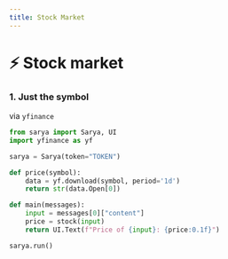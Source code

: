 ```yaml
---
title: Stock Market
---
```


# ⚡️ Stock market

### 1. Just the symbol
via `yfinance`

```py
from sarya import Sarya, UI
import yfinance as yf

sarya = Sarya(token="TOKEN")

def price(symbol):
    data = yf.download(symbol, period='1d')
    return str(data.Open[0])

def main(messages):
    input = messages[0]["content"]
    price = stock(input)
    return UI.Text(f"Price of {input}: {price:0.1f}")

sarya.run()
```
